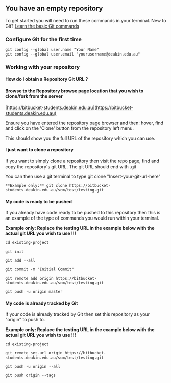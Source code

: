 ## You have an empty repository

To get started you will need to run these commands in your terminal.
New to Git? [Learn the basic Git commands](http://docs.atlassian.com/bitbucketserver/docs-061/Basic+Git+commands?utm_campaign=in-app-help&amp;utm_medium=in-app-help&amp;utm_source=stash)

  
### Configure Git for the first time

    git config --global user.name "Your Name"
    git config --global user.email "yourusername@deakin.edu.au"

	
### Working with your repository


#### **How do I obtain a Repository Git URL ?**
  
  
#### Browse to the Repository browse page location that you wish to clone/fork from the server
[https://bitbucket-students.deakin.edu.au](https://bitbucket-students.deakin.edu.au)

Ensure you have entered the repository page browser and then: hover, find and click on the &#39;Clone&#39; button from the repository left menu.

This should show you the full URL of the repository which you can use.


#### **I just want to clone a repository**

If you want to simply clone a repository then visit the repo page, find and copy the repository&#39;s git URL. The git URL should end with .git

You can then use a git terminal to type
git clone &quot;Insert-your-git-url-here&quot;

  
    **Example only:** git clone https://bitbucket-students.deakin.edu.au/scm/test/testing.git
    
  
#### **My code is ready to be pushed**

If you already have code ready to be pushed to this repository then this is an example of the type of commands you would run within your terminal.
    
**Example only: Replace the testing URL in the example below with the actual git URL you wish to use !!!**
  
    cd existing-project
	
    git init
	
    git add --all
	
    git commit -m "Initial Commit"
	
    git remote add origin https://bitbucket-students.deakin.edu.au/scm/test/testing.git
	
    git push -u origin master
	
	
	
#### **My code is already tracked by Git**
  
If your code is already tracked by Git then set this repository as your &quot;origin&quot; to push to.
  
  
**Example only: Replace the testing URL in the example below with the actual git URL you wish to use !!!**
  
    cd existing-project
	
    git remote set-url origin https://bitbucket-students.deakin.edu.au/scm/test/testing.git
	
    git push -u origin --all
	
    git push origin --tags